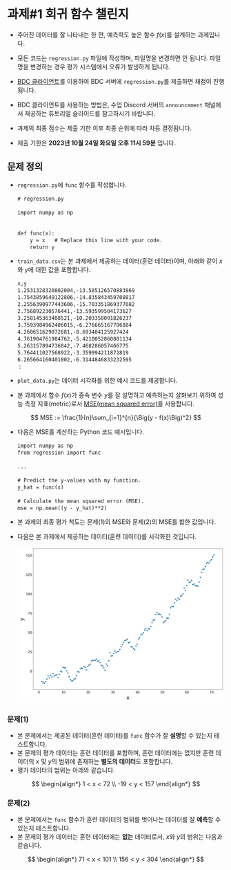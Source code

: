 
# 과제#1 회귀 함수 챌린지

- 주어진 데이터를 잘 나타내는 한 편, 예측력도 높은 함수 $f(x)$를 설계하는 과제입니다.

- 모든 코드는 `regression.py` 파일에 작성하며, 파일명을 변경하면 안 됩니다. 파일명을 변경하는 경우 평가 시스템에서 오류가 발생하게 됩니다.

- [BDC 클라이언트](https://github.com/bluedragonclub/bdc-client)를 이용하여 BDC 서버에 `regression.py`를 제출하면 채점이 진행됩니다.

- BDC 클라이언트를 사용하는 방법은, 수업 Discord 서버의 `announcement` 채널에서 제공하는 튜토리얼 슬라이드를 참고하시기 바랍니다.

- 과제의 최종 점수는 제출 기한 이후 최종 순위에 따라 차등 결정됩니다.

- 제출 기한은 **2023년 10월 24일 화요일 오후 11시 59분** 입니다.


## 문제 정의

- `regression.py`에 `func` 함수를 작성합니다.

    ```
    # regression.py

    import numpy as np

    
    def func(x):
        y = x   # Replace this line with your code.
        return y
    ```

- `train_data.csv`는 본 과제에서 제공하는 데이터(훈련 데이터)이며, 아래와 같이 $x$와 $y$에 대한 값을 포함합니다.

    ```CSV
    x,y
    1.2531328320802004,-13.585126570883869
    1.7543859649122806,-14.835843459708817
    2.2556390977443606,-15.703351869377082
    2.756892230576441,-13.593599504173627
    3.258145363408521,-10.203358091826237
    3.7593984962406015,-6.276665167706884
    4.260651629072681,-8.693404125927424
    4.761904761904762,-5.4210052860801134
    5.263157894736842,-7.468286057466775
    5.764411027568922,-3.359994211871819
    6.265664160401002,-6.3144846833232595
    ⋮    
    ```

- `plot_data.py`는 데이터 시각화를 위한 예시 코드를 제공합니다.


- 본 과제에서 함수 $f(x)$가 종속 변수 $y$를 잘 설명하고 예측하는지 살펴보기 위하여 성능 측정 지표(metric)로서 [MSE(mean squared error)](https://en.wikipedia.org/wiki/Mean_squared_error)를 사용합니다.

$$
MSE := \frac{1}{n}\sum_{i=1}^{n}{\Big(y - f(x)\Big)^2}
$$

- 다음은 MSE를 계산하는 Python 코드 예시입니다.

    ```
    import numpy as np
    from regression import func

    ...

    # Predict the y-values with my function.
    y_hat = func(x)

    # Calculate the mean squared error (MSE).
    mse = np.mean((y - y_hat)**2)
    ```

- 본 과제의 최종 평가 척도는 문제(1)의 MSE와 문제(2)의 MSE를 합한 값입니다.

- 다음은 본 과제에서 제공하는 데이터(훈련 데이터)를 시각화한 것입니다.
    <p align="center">
        <img src="scatter.jpg" alt="Drawing" width="600px"/>
    </p>


### 문제(1)

- 본 문제에서는 제공된 데이터(훈련 데이터)를 `func` 함수가 잘 **설명**할 수 있는지 테스트합니다.
- 본 문제의 평가 데이터는 훈련 데이터를 포함하며, 훈련 데이터에는 없지만 훈련 데이터의 $x$ 및 $y$의 범위에 존재하는 **별도의 데이터**도 포함합니다.
- 평가 데이터의 범위는 아래와 같습니다.

$$
\begin{align*}
  1 < x < 72 \\
-19 < y < 157
\end{align*}
$$

### 문제(2)

- 본 문제에서는 `func` 함수가 훈련 데이터의 범위를 벗어나는 데이터를 잘 **예측**할 수 있는지 테스트합니다.
- 본 문제의 평가 데이터는 훈련 데이터에는 **없는** 데이터로서, $x$와 $y$의 범위는 다음과 같습니다.

$$
\begin{align*}
 71 < x < 101 \\
156 < y < 304
\end{align*}
$$
